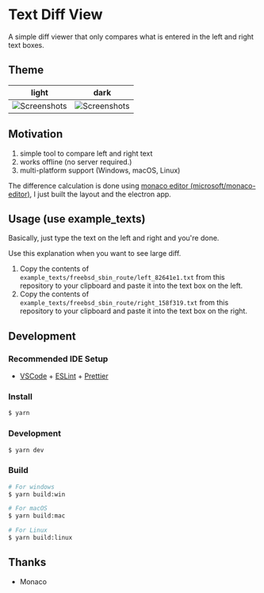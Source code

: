 # Text Diff View

A simple diff viewer that only compares what is entered in the left and right text boxes.

## Theme

| light                                                                                                            | dark                                                                                                            |
| ---------------------------------------------------------------------------------------------------------------- | --------------------------------------------------------------------------------------------------------------- |
| ![Screenshots](https://raw.github.com/kaishuu0123/text-diff-view/main/screenshots/20240930_screenshot_light.png) | ![Screenshots](https://raw.github.com/kaishuu0123/text-diff-view/main/screenshots/20240930_screenshot_dark.png) |

## Motivation

1. simple tool to compare left and right text
1. works offline (no server required.)
1. multi-platform support (Windows, macOS, Linux)

The difference calculation is done using [monaco editor (microsoft/monaco-editor)](https://microsoft.github.io/monaco-editor/), I just built the layout and the electron app.

## Usage (use example_texts)

Basically, just type the text on the left and right and you're done.

Use this explanation when you want to see large diff.

1. Copy the contents of `example_texts/freebsd_sbin_route/left_82641e1.txt` from this repository to your clipboard and paste it into the text box on the left.
1. Copy the contents of `example_texts/freebsd_sbin_route/right_158f319.txt` from this repository to your clipboard and paste it into the text box on the right.

## Development

### Recommended IDE Setup

- [VSCode](https://code.visualstudio.com/) + [ESLint](https://marketplace.visualstudio.com/items?itemName=dbaeumer.vscode-eslint) + [Prettier](https://marketplace.visualstudio.com/items?itemName=esbenp.prettier-vscode)

### Install

```bash
$ yarn
```

### Development

```bash
$ yarn dev
```

### Build

```bash
# For windows
$ yarn build:win

# For macOS
$ yarn build:mac

# For Linux
$ yarn build:linux
```

## Thanks

- Monaco
